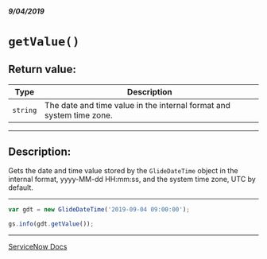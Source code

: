 ##### 9/04/2019
# `getValue()`

## Return value:
| Type | Description |
|---|---|
| `string` | The date and time value in the internal format and system time zone. |

---

## Description:
Gets the date and time value stored by the `GlideDateTime` object in the internal format, yyyy-MM-dd HH:mm:ss, and the system time zone, UTC by default.

---

```js
var gdt = new GlideDateTime('2019-09-04 09:00:00');

gs.info(gdt.getValue());
```

---

[ServiceNow Docs](https://developer.servicenow.com/app.do#!/api_doc?v=madrid&id=r_ScopedGlideDateTimeGetValue)